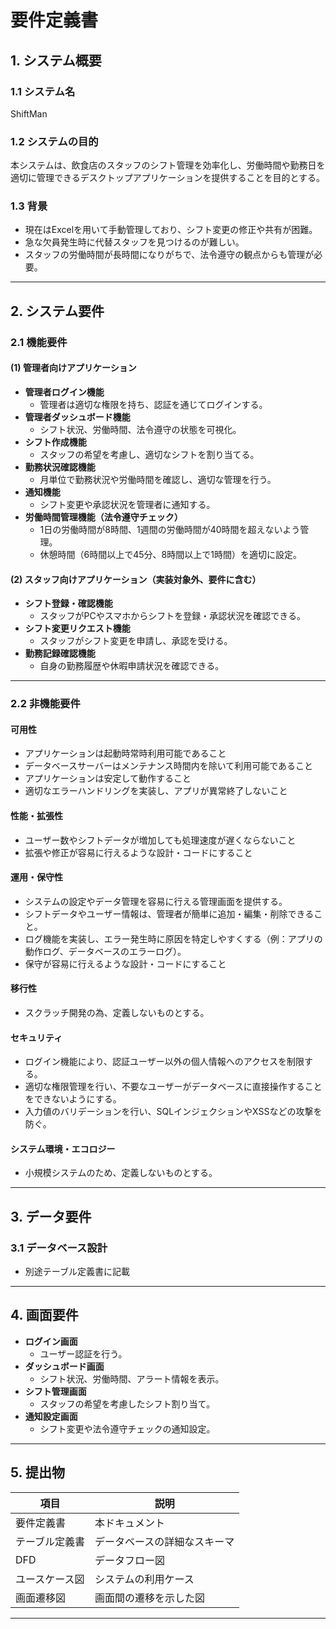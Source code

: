 # 要件定義書

## 1. システム概要

### 1.1 システム名
ShiftMan

### 1.2 システムの目的
本システムは、飲食店のスタッフのシフト管理を効率化し、労働時間や勤務日を適切に管理できるデスクトップアプリケーションを提供することを目的とする。

### 1.3 背景
- 現在はExcelを用いて手動管理しており、シフト変更の修正や共有が困難。
- 急な欠員発生時に代替スタッフを見つけるのが難しい。
- スタッフの労働時間が長時間になりがちで、法令遵守の観点からも管理が必要。

---

## 2. システム要件

### 2.1 機能要件

#### (1) 管理者向けアプリケーション
- **管理者ログイン機能**  
  - 管理者は適切な権限を持ち、認証を通じてログインする。
- **管理者ダッシュボード機能**  
  - シフト状況、労働時間、法令遵守の状態を可視化。
- **シフト作成機能**  
  - スタッフの希望を考慮し、適切なシフトを割り当てる。
- **勤務状況確認機能**  
  - 月単位で勤務状況や労働時間を確認し、適切な管理を行う。
- **通知機能**  
  - シフト変更や承認状況を管理者に通知する。
- **労働時間管理機能（法令遵守チェック）**  
  - 1日の労働時間が8時間、1週間の労働時間が40時間を超えないよう管理。
  - 休憩時間（6時間以上で45分、8時間以上で1時間）を適切に設定。

#### (2) スタッフ向けアプリケーション（実装対象外、要件に含む）
- **シフト登録・確認機能**  
  - スタッフがPCやスマホからシフトを登録・承認状況を確認できる。
- **シフト変更リクエスト機能**  
  - スタッフがシフト変更を申請し、承認を受ける。
- **勤務記録確認機能**  
  - 自身の勤務履歴や休暇申請状況を確認できる。

---

### 2.2 非機能要件
#### 可用性
  - アプリケーションは起動時常時利用可能であること
  - データベースサーバーはメンテナンス時間内を除いて利用可能であること
  - アプリケーションは安定して動作すること
  - 適切なエラーハンドリングを実装し、アプリが異常終了しないこと
#### 性能・拡張性
  - ユーザー数やシフトデータが増加しても処理速度が遅くならないこと
  - 拡張や修正が容易に行えるような設計・コードにすること
#### 運用・保守性
  - システムの設定やデータ管理を容易に行える管理画面を提供する。
  - シフトデータやユーザー情報は、管理者が簡単に追加・編集・削除できること。
  - ログ機能を実装し、エラー発生時に原因を特定しやすくする（例：アプリの動作ログ、データベースのエラーログ）。
  - 保守が容易に行えるような設計・コードにすること
#### 移行性
  - スクラッチ開発の為、定義しないものとする。
#### セキュリティ
  - ログイン機能により、認証ユーザー以外の個人情報へのアクセスを制限する。
  - 適切な権限管理を行い、不要なユーザーがデータベースに直接操作することをできないようにする。
  - 入力値のバリデーションを行い、SQLインジェクションやXSSなどの攻撃を防ぐ。
#### システム環境・エコロジー
  - 小規模システムのため、定義しないものとする。
---

## 3. データ要件

### 3.1 データベース設計
- 別途テーブル定義書に記載
---

## 4. 画面要件
- **ログイン画面**
  - ユーザー認証を行う。
- **ダッシュボード画面**
  - シフト状況、労働時間、アラート情報を表示。
- **シフト管理画面**
  - スタッフの希望を考慮したシフト割り当て。
- **通知設定画面**
  - シフト変更や法令遵守チェックの通知設定。

---

## 5. 提出物

| 項目 | 説明 |
|------|----------------|
| 要件定義書 | 本ドキュメント |
| テーブル定義書 | データベースの詳細なスキーマ |
| DFD | データフロー図 |
| ユースケース図 | システムの利用ケース |
| 画面遷移図 | 画面間の遷移を示した図 |

---

